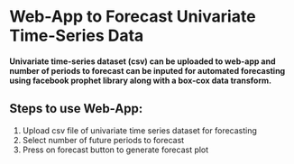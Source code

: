 # Web-App to Forecast Univariate Time-Series Data

#### Univariate time-series dataset (csv) can be uploaded to web-app and number of periods to forecast can be inputed for automated forecasting using facebook prophet library along with a box-cox data transform.

## Steps to use Web-App:

1. Upload csv file of univariate time series dataset for forecasting
2. Select number of future periods to forecast
3. Press on forecast button to generate forecast plot
